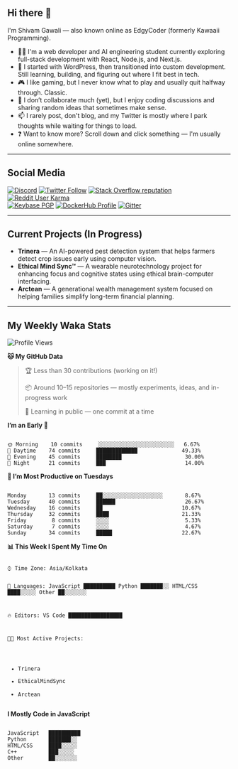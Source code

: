 <h2 id="hi-there">Hi there 👋</h2>
<p>I'm Shivam Gawali — also known online as EdgyCoder (formerly Kawaaii Programming).</p>

<ul>
  <li>👨‍💻 I'm a web developer and AI engineering student currently exploring full-stack development with React, Node.js, and Next.js.</li>
  <li>🌱 I started with WordPress, then transitioned into custom development. Still learning, building, and figuring out where I fit best in tech.</li>
  <li>🎮 I like gaming, but I never know what to play and usually quit halfway through. Classic.</li>
  <li>👯 I don’t collaborate much (yet), but I enjoy coding discussions and sharing random ideas that sometimes make sense.</li>
  <li>📫 I rarely post, don't blog, and my Twitter is mostly where I park thoughts while waiting for things to load.</li>
  <li>❓ Want to know more? Scroll down and click something — I'm usually online somewhere.</li>
</ul>

---

<h2 id="social-media">Social Media</h2>
<p>
<a href="https://discord.gg/44yKPxm"><img src="https://img.shields.io/discord/661411850856038431?label=Discord%20Guild&style=for-the-badge&logo=discord&logoColor=ffffff" alt="Discord"></a>
<a href="https://twitter.com/EdgyCoder"><img src="https://img.shields.io/twitter/follow/edgycoder?color=%231DA1F2&label=Twitter&style=for-the-badge&logo=twitter&logoColor=ffffff" alt="Twitter Follow"></a>
<a href="https://stackoverflow.com/users/12418331/kawaaii"><img src="https://img.shields.io/stackexchange/stackoverflow/r/12418331?color=%23F48024&label=Stack%20overflow&style=for-the-badge&logo=stackoverflow&logoColor=ffffff" alt="Stack Overflow reputation"></a>
<a href="https://www.reddit.com/user/Kawaaii-Programming"><img src="https://img.shields.io/reddit/user-karma/combined/Kawaaii-Programming?label=Reddit&style=for-the-badge&logo=reddit&logoColor=ffffff" alt="Reddit User Karma"></a><br>
<a href="https://keybase.io/kawaaii"><img src="https://img.shields.io/keybase/pgp/kawaaii?label=Keybase&logo=keybase&logoColor=ffffff&style=for-the-badge" alt="Keybase PGP"></a>
<a href="https://hub.docker.com/u/kawaaii"><img src="https://img.shields.io/badge/DockerHub-kawaaii-informational?style=for-the-badge&logo=docker&logoColor=ffffff" alt="DockerHub Profile"></a>
<a href="https://gitter.im/edgy-irrelevant/community"><img src="https://img.shields.io/gitter/room/edgy-irrelevant/community?label=edgy-irrelevant&logo=gitter&logoColor=ffffff&style=for-the-badge" alt="Gitter"></a>
</p>

---

<h2 id="current-projects">Current Projects (In Progress)</h2>
<ul>
  <li><strong>Trinera</strong> — An AI-powered pest detection system that helps farmers detect crop issues early using computer vision.</li>
  <li><strong>Ethical Mind Sync™</strong> — A wearable neurotechnology project for enhancing focus and cognitive states using ethical brain-computer interfacing.</li>
  <li><strong>Arctean</strong> — A generational wealth management system focused on helping families simplify long-term financial planning.</li>
</ul>


---

<h2 id="my-weekly-waka-stats">My Weekly Waka Stats</h2>
<!--START_SECTION:waka-->
<p><img src="http://img.shields.io/badge/Profile%20Views-13-blue" alt="Profile Views"></p>

<p><strong>🐱 My GitHub Data</strong></p>
<blockquote>
  <p>🏆 Less than 30 contributions (working on it!)</p>
  <p>📦 Around 10–15 repositories — mostly experiments, ideas, and in-progress work</p>
  <p>🚧 Learning in public — one commit at a time</p>
</blockquote>

<p><strong>I’m an Early 🐤</strong></p>
<pre><code>
🌞 Morning    10 commits     ░░░░░░░░░░░░░░░░░░░░░░░░   6.67%
🌆 Daytime    74 commits     █████████████              49.33%
🌃 Evening    45 commits     ████████                    30.00%
🌙 Night      21 commits     ███                         14.00%
</code></pre>

<p><strong>📅 I’m Most Productive on Tuesdays</strong></p>
<pre><code>
Monday       13 commits     ██░░░░░░░░░░░░░░░░░░░       8.67%
Tuesday      40 commits     ██████                      26.67%
Wednesday    16 commits     ██                         10.67%
Thursday     32 commits     ████                       21.33%
Friday        8 commits     ░░░░                        5.33%
Saturday      7 commits     ░░░░                        4.67%
Sunday       34 commits     █████                      22.67%
</code></pre>

<p><strong>📊 This Week I Spent My Time On</strong></p>
<pre><code>
⌚︎ Time Zone: Asia/Kolkata

💬 Languages:
JavaScript     ██████████
Python         ███████░░
HTML/CSS       ████░░░░░
Other          ██░░░░░░░

🔥 Editors:
VS Code        █████████████████

🐱‍💻 Most Active Projects:
- Trinera
- EthicalMindSync
- Arctean
</code></pre>

<p><strong>I Mostly Code in JavaScript</strong></p>
<pre><code>
JavaScript   ██████████
Python       ███████░░
HTML/CSS     ████░░░░░
C++          ███░░░░░
Other        ██░░░░░░░
</code></pre>
<!--END_SECTION:waka-->

